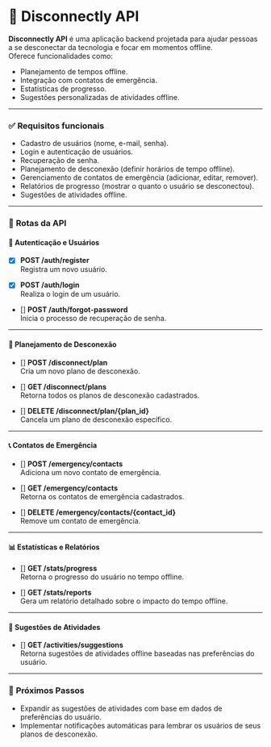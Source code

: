 # 🍃 **Disconnectly API**

**Disconnectly API** é uma aplicação backend projetada para ajudar pessoas a se desconectar da tecnologia e focar em momentos offline.  
Oferece funcionalidades como:
- Planejamento de tempos offline.
- Integração com contatos de emergência.
- Estatísticas de progresso.
- Sugestões personalizadas de atividades offline.  

---

### ✅ **Requisitos funcionais**
- Cadastro de usuários (nome, e-mail, senha).
- Login e autenticação de usuários.
- Recuperação de senha.
- Planejamento de desconexão (definir horários de tempo offline).
- Gerenciamento de contatos de emergência (adicionar, editar, remover).
- Relatórios de progresso (mostrar o quanto o usuário se desconectou).
- Sugestões de atividades offline.

---

### 🔧 **Rotas da API**

#### **🔐 Autenticação e Usuários**
- [X] **POST /auth/register**  
  Registra um novo usuário.

- [X] **POST /auth/login**  
  Realiza o login de um usuário.

- [] **POST /auth/forgot-password**  
  Inicia o processo de recuperação de senha.

---

#### **📅 Planejamento de Desconexão**
- [] **POST /disconnect/plan**  
  Cria um novo plano de desconexão.

- [] **GET /disconnect/plans**  
  Retorna todos os planos de desconexão cadastrados.

- [] **DELETE /disconnect/plan/{plan_id}**  
  Cancela um plano de desconexão específico.

---

#### **📞 Contatos de Emergência**
- [] **POST /emergency/contacts**  
  Adiciona um novo contato de emergência.

- [] **GET /emergency/contacts**  
  Retorna os contatos de emergência cadastrados.

- [] **DELETE /emergency/contacts/{contact_id}**  
  Remove um contato de emergência.

---

#### **📊 Estatísticas e Relatórios**
- [] **GET /stats/progress**  
  Retorna o progresso do usuário no tempo offline.

- [] **GET /stats/reports**  
  Gera um relatório detalhado sobre o impacto do tempo offline.

---

#### **📝 Sugestões de Atividades**
- [] **GET /activities/suggestions**  
  Retorna sugestões de atividades offline baseadas nas preferências do usuário.

---

### 🚀 **Próximos Passos**
- Expandir as sugestões de atividades com base em dados de preferências do usuário.
- Implementar notificações automáticas para lembrar os usuários de seus planos de desconexão.
